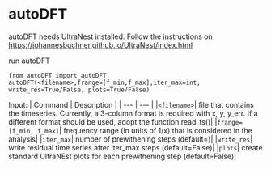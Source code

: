 # autoDFT

autoDFT needs UltraNest installed. Follow the instructions on https://johannesbuchner.github.io/UltraNest/index.html

run autoDFT

```
from autoDFT import autoDFT
autoDFT(<filename>,frange=[f_min,f_max],iter_max=int, write_res=True/False, plots=True/False)
```
Input:
| Command | Description |
| --- | --- |
|```<filename>```| file that contains the timeseries. Currently, a 3-column format is required with x, y, y_err. If a different format should be used, adopt the function read_ts()|
|```frange=[f_min, f_max]```| frequency range (in units of 1/x) that is considered in the analysis|
|```iter_max```| number of prewithening steps (default=)|
|```write_res```| write residual time series after iter_max steps (default=False)|
|```plots```| create standard UltraNEst plots for each prewithening step (default=False)|
